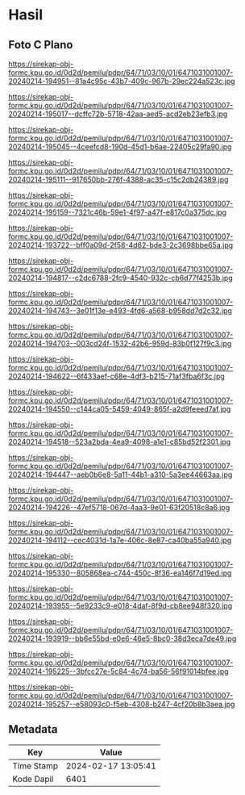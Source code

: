 # Hasil

## Foto C Plano

https://sirekap-obj-formc.kpu.go.id/0d2d/pemilu/pdpr/64/71/03/10/01/6471031001007-20240214-194951--81a4c95c-43b7-409c-967b-29ec224a523c.jpg

https://sirekap-obj-formc.kpu.go.id/0d2d/pemilu/pdpr/64/71/03/10/01/6471031001007-20240214-195017--dcffc72b-5718-42aa-aed5-acd2eb23efb3.jpg

https://sirekap-obj-formc.kpu.go.id/0d2d/pemilu/pdpr/64/71/03/10/01/6471031001007-20240214-195045--4ceefcd8-190d-45d1-b6ae-22405c29fa90.jpg

https://sirekap-obj-formc.kpu.go.id/0d2d/pemilu/pdpr/64/71/03/10/01/6471031001007-20240214-195111--917650bb-276f-4388-ac35-c15c2db24389.jpg

https://sirekap-obj-formc.kpu.go.id/0d2d/pemilu/pdpr/64/71/03/10/01/6471031001007-20240214-195159--7321c46b-59e1-4f97-a47f-e817c0a375dc.jpg

https://sirekap-obj-formc.kpu.go.id/0d2d/pemilu/pdpr/64/71/03/10/01/6471031001007-20240214-193722--bff0a09d-2f58-4d62-bde3-2c3698bbe65a.jpg

https://sirekap-obj-formc.kpu.go.id/0d2d/pemilu/pdpr/64/71/03/10/01/6471031001007-20240214-194817--c2dc6788-2fc9-4540-932c-cb6d77f4253b.jpg

https://sirekap-obj-formc.kpu.go.id/0d2d/pemilu/pdpr/64/71/03/10/01/6471031001007-20240214-194743--3e01f13e-e493-4fd6-a568-b958dd7d2c32.jpg

https://sirekap-obj-formc.kpu.go.id/0d2d/pemilu/pdpr/64/71/03/10/01/6471031001007-20240214-194703--003cd24f-1532-42b6-959d-83b0f127f9c3.jpg

https://sirekap-obj-formc.kpu.go.id/0d2d/pemilu/pdpr/64/71/03/10/01/6471031001007-20240214-194622--6f433aef-c68e-4df3-b215-71af3fba6f3c.jpg

https://sirekap-obj-formc.kpu.go.id/0d2d/pemilu/pdpr/64/71/03/10/01/6471031001007-20240214-194550--c144ca05-5459-4049-865f-a2d9feeed7af.jpg

https://sirekap-obj-formc.kpu.go.id/0d2d/pemilu/pdpr/64/71/03/10/01/6471031001007-20240214-194518--523a2bda-4ea9-4098-a1e1-c85bd52f2301.jpg

https://sirekap-obj-formc.kpu.go.id/0d2d/pemilu/pdpr/64/71/03/10/01/6471031001007-20240214-194447--aeb0b6e8-5a11-44b1-a310-5a3ee44663aa.jpg

https://sirekap-obj-formc.kpu.go.id/0d2d/pemilu/pdpr/64/71/03/10/01/6471031001007-20240214-194226--47ef5718-067d-4aa3-9e01-63f20518c8a6.jpg

https://sirekap-obj-formc.kpu.go.id/0d2d/pemilu/pdpr/64/71/03/10/01/6471031001007-20240214-194112--cec4031d-1a7e-406c-8e87-ca40ba55a940.jpg

https://sirekap-obj-formc.kpu.go.id/0d2d/pemilu/pdpr/64/71/03/10/01/6471031001007-20240214-195330--805868ea-c744-450c-8f36-ea146f7d19ed.jpg

https://sirekap-obj-formc.kpu.go.id/0d2d/pemilu/pdpr/64/71/03/10/01/6471031001007-20240214-193955--5e9233c9-e018-4daf-8f9d-cb8ee948f320.jpg

https://sirekap-obj-formc.kpu.go.id/0d2d/pemilu/pdpr/64/71/03/10/01/6471031001007-20240214-193919--bb6e55bd-e0e6-46e5-8bc0-38d3eca7de49.jpg

https://sirekap-obj-formc.kpu.go.id/0d2d/pemilu/pdpr/64/71/03/10/01/6471031001007-20240214-195225--3bfcc27e-5c84-4c74-ba56-56f91014bfee.jpg

https://sirekap-obj-formc.kpu.go.id/0d2d/pemilu/pdpr/64/71/03/10/01/6471031001007-20240214-195257--e58093c0-f5eb-4308-b247-4cf20b8b3aea.jpg


## Metadata

| Key        | Value               |
| ---------- | ------------------- |
| Time Stamp | 2024-02-17 13:05:41 |
| Kode Dapil | 6401                |



